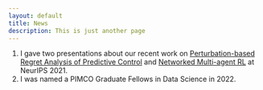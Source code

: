 ```yaml
---
layout: default
title: News
description: This is just another page
---
```


1.  I gave two presentations about our recent work on [Perturbation-based Regret Analysis of Predictive Control](https://neurips.cc/virtual/2021/poster/27792) and [Networked Multi-agent RL](https://neurips.cc/virtual/2021/poster/27812) at NeurIPS 2021.
2.  I was named a PIMCO Graduate Fellows in Data Science in 2022.
